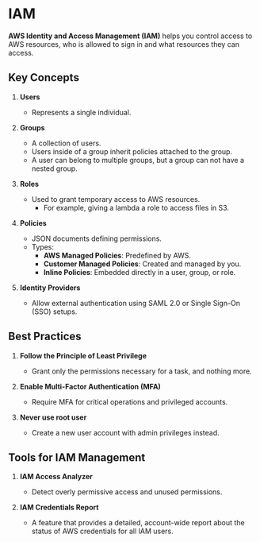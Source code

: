 # IAM

**AWS Identity and Access Management (IAM)** helps you control access to AWS resources, who is allowed to sign in and what resources they can access.

## Key Concepts

1. **Users**  
   - Represents a single individual.

2. **Groups**  
   - A collection of users.
   - Users inside of a group inherit policies attached to the group.
   - A user can belong to multiple groups, but a group can not have a nested group.

3. **Roles**  
   - Used to grant temporary access to AWS resources.
        - For example, giving a lambda a role to access files in S3.

4. **Policies**  
   - JSON documents defining permissions.  
   - Types:  
     - **AWS Managed Policies**: Predefined by AWS.  
     - **Customer Managed Policies**: Created and managed by you.  
     - **Inline Policies**: Embedded directly in a user, group, or role.

5. **Identity Providers**  
   - Allow external authentication using SAML 2.0 or Single Sign-On (SSO) setups.

## Best Practices

1. **Follow the Principle of Least Privilege**  
   - Grant only the permissions necessary for a task, and nothing more.  

2. **Enable Multi-Factor Authentication (MFA)**  
   - Require MFA for critical operations and privileged accounts.

3. **Never use root user**
    - Create a new user account with admin privileges instead.

## Tools for IAM Management

1. **IAM Access Analyzer**  
   - Detect overly permissive access and unused permissions.

2. **IAM Credentials Report**
   - A feature that provides a detailed, account-wide report about the status of AWS credentials for all IAM users.
